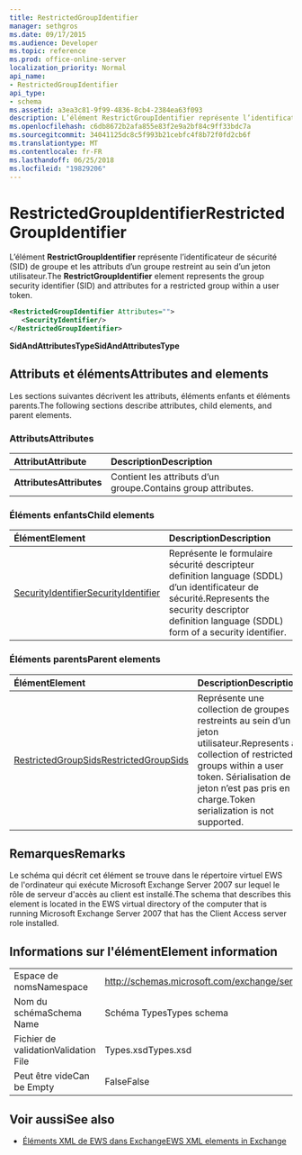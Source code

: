 ```yaml
---
title: RestrictedGroupIdentifier
manager: sethgros
ms.date: 09/17/2015
ms.audience: Developer
ms.topic: reference
ms.prod: office-online-server
localization_priority: Normal
api_name:
- RestrictedGroupIdentifier
api_type:
- schema
ms.assetid: a3ea3c81-9f99-4836-8cb4-2384ea63f093
description: L’élément RestrictGroupIdentifier représente l’identificateur de sécurité (SID) de groupe et les attributs d’un groupe restreint au sein d’un jeton utilisateur.
ms.openlocfilehash: c6db8672b2afa855e83f2e9a2bf84c9ff33bdc7a
ms.sourcegitcommit: 34041125dc8c5f993b21cebfc4f8b72f0fd2cb6f
ms.translationtype: MT
ms.contentlocale: fr-FR
ms.lasthandoff: 06/25/2018
ms.locfileid: "19829206"
---
```

# <a name="restrictedgroupidentifier"></a><span data-ttu-id="5965f-103">RestrictedGroupIdentifier</span><span class="sxs-lookup"><span data-stu-id="5965f-103">RestrictedGroupIdentifier</span></span>

<span data-ttu-id="5965f-104">L’élément **RestrictGroupIdentifier** représente l’identificateur de sécurité (SID) de groupe et les attributs d’un groupe restreint au sein d’un jeton utilisateur.</span><span class="sxs-lookup"><span data-stu-id="5965f-104">The **RestrictGroupIdentifier** element represents the group security identifier (SID) and attributes for a restricted group within a user token.</span></span> 
  
```xml
<RestrictedGroupIdentifier Attributes="">
   <SecurityIdentifier/>
</RestrictedGroupIdentifier>
```

 <span data-ttu-id="5965f-105">**SidAndAttributesType**</span><span class="sxs-lookup"><span data-stu-id="5965f-105">**SidAndAttributesType**</span></span>
## <a name="attributes-and-elements"></a><span data-ttu-id="5965f-106">Attributs et éléments</span><span class="sxs-lookup"><span data-stu-id="5965f-106">Attributes and elements</span></span>

<span data-ttu-id="5965f-107">Les sections suivantes décrivent les attributs, éléments enfants et éléments parents.</span><span class="sxs-lookup"><span data-stu-id="5965f-107">The following sections describe attributes, child elements, and parent elements.</span></span>
  
### <a name="attributes"></a><span data-ttu-id="5965f-108">Attributs</span><span class="sxs-lookup"><span data-stu-id="5965f-108">Attributes</span></span>

|<span data-ttu-id="5965f-109">**Attribut**</span><span class="sxs-lookup"><span data-stu-id="5965f-109">**Attribute**</span></span>|<span data-ttu-id="5965f-110">**Description**</span><span class="sxs-lookup"><span data-stu-id="5965f-110">**Description**</span></span>|
|:-----|:-----|
|<span data-ttu-id="5965f-111">**Attributes**</span><span class="sxs-lookup"><span data-stu-id="5965f-111">**Attributes**</span></span> <br/> |<span data-ttu-id="5965f-112">Contient les attributs d’un groupe.</span><span class="sxs-lookup"><span data-stu-id="5965f-112">Contains group attributes.</span></span>  <br/> |
   
### <a name="child-elements"></a><span data-ttu-id="5965f-113">Éléments enfants</span><span class="sxs-lookup"><span data-stu-id="5965f-113">Child elements</span></span>

|<span data-ttu-id="5965f-114">**Élément**</span><span class="sxs-lookup"><span data-stu-id="5965f-114">**Element**</span></span>|<span data-ttu-id="5965f-115">**Description**</span><span class="sxs-lookup"><span data-stu-id="5965f-115">**Description**</span></span>|
|:-----|:-----|
|[<span data-ttu-id="5965f-116">SecurityIdentifier</span><span class="sxs-lookup"><span data-stu-id="5965f-116">SecurityIdentifier</span></span>](securityidentifier.md) <br/> |<span data-ttu-id="5965f-117">Représente le formulaire sécurité descripteur definition language (SDDL) d’un identificateur de sécurité.</span><span class="sxs-lookup"><span data-stu-id="5965f-117">Represents the security descriptor definition language (SDDL) form of a security identifier.</span></span>  <br/> |
   
### <a name="parent-elements"></a><span data-ttu-id="5965f-118">Éléments parents</span><span class="sxs-lookup"><span data-stu-id="5965f-118">Parent elements</span></span>

|<span data-ttu-id="5965f-119">**Élément**</span><span class="sxs-lookup"><span data-stu-id="5965f-119">**Element**</span></span>|<span data-ttu-id="5965f-120">**Description**</span><span class="sxs-lookup"><span data-stu-id="5965f-120">**Description**</span></span>|
|:-----|:-----|
|[<span data-ttu-id="5965f-121">RestrictedGroupSids</span><span class="sxs-lookup"><span data-stu-id="5965f-121">RestrictedGroupSids</span></span>](restrictedgroupsids.md) <br/> |<span data-ttu-id="5965f-122">Représente une collection de groupes restreints au sein d’un jeton utilisateur.</span><span class="sxs-lookup"><span data-stu-id="5965f-122">Represents a collection of restricted groups within a user token.</span></span> <span data-ttu-id="5965f-123">Sérialisation de jeton n’est pas pris en charge.</span><span class="sxs-lookup"><span data-stu-id="5965f-123">Token serialization is not supported.</span></span>  <br/> |
   
## <a name="remarks"></a><span data-ttu-id="5965f-124">Remarques</span><span class="sxs-lookup"><span data-stu-id="5965f-124">Remarks</span></span>

<span data-ttu-id="5965f-125">Le schéma qui décrit cet élément se trouve dans le répertoire virtuel EWS de l'ordinateur qui exécute Microsoft Exchange Server 2007 sur lequel le rôle de serveur d'accès au client est installé.</span><span class="sxs-lookup"><span data-stu-id="5965f-125">The schema that describes this element is located in the EWS virtual directory of the computer that is running Microsoft Exchange Server 2007 that has the Client Access server role installed.</span></span>
  
## <a name="element-information"></a><span data-ttu-id="5965f-126">Informations sur l'élément</span><span class="sxs-lookup"><span data-stu-id="5965f-126">Element information</span></span>

|||
|:-----|:-----|
|<span data-ttu-id="5965f-127">Espace de noms</span><span class="sxs-lookup"><span data-stu-id="5965f-127">Namespace</span></span>  <br/> |http://schemas.microsoft.com/exchange/services/2006/types  <br/> |
|<span data-ttu-id="5965f-128">Nom du schéma</span><span class="sxs-lookup"><span data-stu-id="5965f-128">Schema Name</span></span>  <br/> |<span data-ttu-id="5965f-129">Schéma Types</span><span class="sxs-lookup"><span data-stu-id="5965f-129">Types schema</span></span>  <br/> |
|<span data-ttu-id="5965f-130">Fichier de validation</span><span class="sxs-lookup"><span data-stu-id="5965f-130">Validation File</span></span>  <br/> |<span data-ttu-id="5965f-131">Types.xsd</span><span class="sxs-lookup"><span data-stu-id="5965f-131">Types.xsd</span></span>  <br/> |
|<span data-ttu-id="5965f-132">Peut être vide</span><span class="sxs-lookup"><span data-stu-id="5965f-132">Can be Empty</span></span>  <br/> |<span data-ttu-id="5965f-133">False</span><span class="sxs-lookup"><span data-stu-id="5965f-133">False</span></span>  <br/> |
   
## <a name="see-also"></a><span data-ttu-id="5965f-134">Voir aussi</span><span class="sxs-lookup"><span data-stu-id="5965f-134">See also</span></span>



- [<span data-ttu-id="5965f-135">Éléments XML de EWS dans Exchange</span><span class="sxs-lookup"><span data-stu-id="5965f-135">EWS XML elements in Exchange</span></span>](ews-xml-elements-in-exchange.md)

